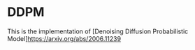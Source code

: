 # DDPM

This is the implementation of [Denoising Diffusion Probabilistic Model]https://arxiv.org/abs/2006.11239
